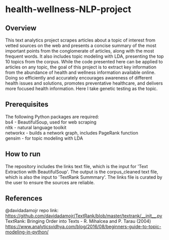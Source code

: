 # health-wellness-NLP-project

## Overview
This text analytics project scrapes articles about a topic of interest from vetted sources on the web and presents a concise summary of the most important points from the conglomerate of articles, along with the most frequent words.  It also includes topic modeling with LDA, presenting the top 10 topics from the corpus.  While the code presented here can be applied to articles on any topic, the goal of this project is to extract key information from the abundance of health and wellness information available online.  Doing so efficiently and accurately encourages awareness of different health issues and solutions, promotes preventative healthcare, and delivers more focused health information.  Here I take genetic testing as the topic.

## Prerequisites
The following Python packages are required:<br>
bs4 - BeautifulSoup, used for web scraping<br>
nltk - natural language toolkit<br>
networkx - builds a network graph, includes PageRank function<br>
gensim - for topic modeling with LDA

## How to run
The repository includes the links text file, which is the input for 'Text Extraction with BeautifulSoup'.  The output is the corpus_cleaned text file, which is also the input to 'TextRank Summmary'.  The links file is curated by the user to ensure the sources are reliable.

## References
@davidadamojr repo link: https://github.com/davidadamojr/TextRank/blob/master/textrank/__init__.py <br>
TextRank: Bringing Order into Texts - R. Mihalcea and P. Tarau (2004)
https://www.analyticsvidhya.com/blog/2016/08/beginners-guide-to-topic-modeling-in-python/
